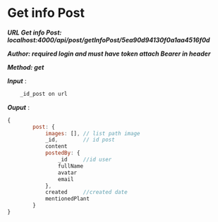 # Get info Post
***URL Get info Post: localhost:4000/api/post/getInfoPost/5ea90d94130f0a1aa4516f0d***

***Author: required login and must have token attach Bearer in header***

***Method: get***

***Input*** :

```js
    _id_post on url
```

***Ouput*** :

```js
{
        post: {
            images: [], // list path image
            _id,        // id post
            content
            postedBy: {
                _id     //id user
                fullName
                avatar
                email
            },
            created     //created date
            mentionedPlant
        }
}
```

